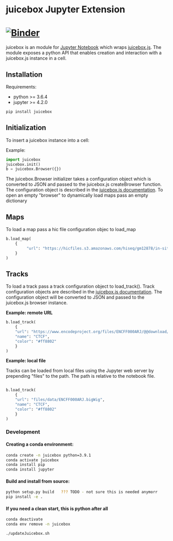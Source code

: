 
# juicebox Jupyter Extension

[![Binder](https://beta.mybinder.org/badge.svg)](https://mybinder.org/v2/gh/igvteam/juicebox-jupyter/main?filepath=examples)
=======


juicebox is an module for [Jupyter Notebook](http://jupyter.org/) which
wraps [juicebox.js](https://github.com/igvteam/juicebox.js).  The module exposes a python API that 
enables creation and interaction with a juicebox.js instance in a cell.  

## Installation

Requirements:
* python >= 3.6.4
* jupyter >= 4.2.0

```bash
pip install juicebox
```

## Initialization

To insert a juicebox instance into a cell:  


Example:

```python
import juicebox
juicebox.init()
b = juicebox.Browser({})
```

The juicebox.Browser initializer takes a configuration object which is converted to JSON and passed to the juicebox.js
createBrowser function.   The configuration object is described in the
[juicebox.js documentation](https://github.com/igvteam/juicebox.js#usage).  To open an empty "browser" to dynamically
load maps pass an empty dictionary


## Maps

To load a map pass a hic file configuration objec to load_map

```python
b.load_map(
    {
         "url": "https://hicfiles.s3.amazonaws.com/hiseq/gm12878/in-situ/primary.hic"
    }
)
```

## Tracks

To load a track pass a track configuration object to load_track().  Track configuration
objects are described in the [juicebox.js documentation](https://github.com/igvteam/juicebox.js#usage).
The configuration object will be converted to JSON and passed to the juicebox.js browser
instance.


**Example: remote URL**

```python
b.load_track(
    {
    "url": "https://www.encodeproject.org/files/ENCFF000ARJ/@@download/ENCFF000ARJ.bigWig",
    "name": "CTCF",
    "color": "#ff8802"
    }
)
```

**Example: local file**

Tracks can be loaded from local files using the Jupyter web server by prepending "files" to the path.  The path
is relative to the notebook file.  

```python

b.load_track(
    {
    "url": "files/data/ENCFF000ARJ.bigWig",
    "name": "CTCF",
    "color": "#ff8802"
    }
)
```



### Development



#### Creating a conda environment:
```bash
conda create -n juicebox python=3.9.1
conda activate juicebox
conda install pip
conda install jupyter
```

#### Build and install from source:

```bash
python setup.py build   ??? TODO - not sure this is needed anymorr
pip install -e .
```

#### If you need a clean start, this is python after all
```bash
conda deactivate
conda env remove -n juicebox
```

```bash
./updateJuicebox.sh

```



